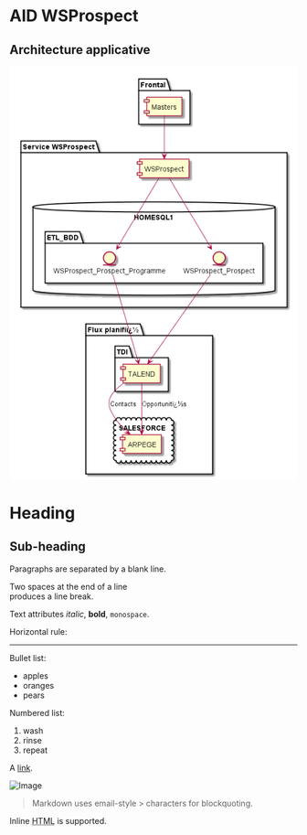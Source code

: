 AID WSProspect
=======

## Architecture applicative

![Image](../plantUML/WSProspect-ArchiApplicative.png)

Heading
=======

## Sub-heading

Paragraphs are separated
by a blank line.

Two spaces at the end of a line  
produces a line break.

Text attributes _italic_,
**bold**, `monospace`.

Horizontal rule:

---

Bullet list:

  * apples
  * oranges
  * pears

Numbered list:

  1. wash
  2. rinse
  3. repeat

A [link](http://example.com).

![Image](image.png)

> Markdown uses email-style > characters for blockquoting.

Inline <abbr title="Hypertext Markup Language">HTML</abbr> is supported.
